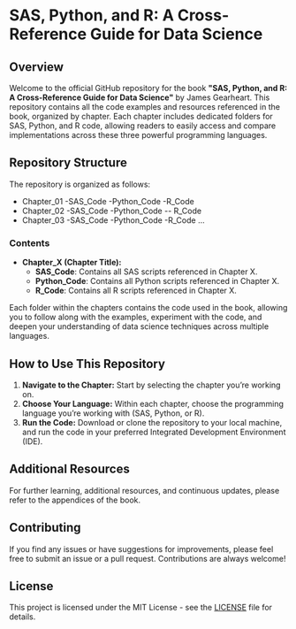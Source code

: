 # SAS, Python, and R: A Cross-Reference Guide for Data Science

## Overview

Welcome to the official GitHub repository for the book **"SAS, Python, and R: A Cross-Reference Guide for Data Science"** by James Gearheart. This repository contains all the code examples and resources referenced in the book, organized by chapter. Each chapter includes dedicated folders for SAS, Python, and R code, allowing readers to easily access and compare implementations across these three powerful programming languages.

## Repository Structure

The repository is organized as follows:

- Chapter_01
  -SAS_Code
  -Python_Code
  -R_Code
- Chapter_02
  -SAS_Code
  -Python_Code
-- R_Code
- Chapter_03
  -SAS_Code
  -Python_Code
  -R_Code
...


### Contents

- **Chapter_X (Chapter Title):**
  - **SAS_Code**: Contains all SAS scripts referenced in Chapter X.
  - **Python_Code**: Contains all Python scripts referenced in Chapter X.
  - **R_Code**: Contains all R scripts referenced in Chapter X.

Each folder within the chapters contains the code used in the book, allowing you to follow along with the examples, experiment with the code, and deepen your understanding of data science techniques across multiple languages.

## How to Use This Repository

1. **Navigate to the Chapter:** Start by selecting the chapter you’re working on.
2. **Choose Your Language:** Within each chapter, choose the programming language you’re working with (SAS, Python, or R).
3. **Run the Code:** Download or clone the repository to your local machine, and run the code in your preferred Integrated Development Environment (IDE).

## Additional Resources

For further learning, additional resources, and continuous updates, please refer to the appendices of the book.

## Contributing

If you find any issues or have suggestions for improvements, please feel free to submit an issue or a pull request. Contributions are always welcome!

## License

This project is licensed under the MIT License - see the [LICENSE](LICENSE) file for details.
